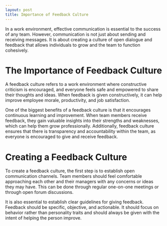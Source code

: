 ```yaml
---
layout: post
title: Importance of Feedback Culture
---
```


In a work environment, effective communication is essential to the success of any team. However, communication is not just about sending and receiving messages. It is about creating a culture of open dialogue and feedback that allows individuals to grow and the team to function cohesively.

# The Importance of Feedback Culture

A feedback culture refers to a work environment where constructive criticism is encouraged, and everyone feels safe and empowered to share their thoughts and ideas. When feedback is given constructively, it can help improve employee morale, productivity, and job satisfaction.

One of the biggest benefits of a feedback culture is that it encourages continuous learning and improvement. When team members receive feedback, they gain valuable insights into their strengths and weaknesses, which can help them grow professionally. Additionally, feedback culture ensures that there is transparency and accountability within the team, as everyone is encouraged to give and receive feedback.

# Creating a Feedback Culture

To create a feedback culture, the first step is to establish open communication channels. Team members should feel comfortable approaching each other and their managers with any concerns or ideas they may have. This can be done through regular one-on-one meetings or through open forum discussions.

It is also essential to establish clear guidelines for giving feedback. Feedback should be specific, objective, and actionable. It should focus on behavior rather than personality traits and should always be given with the intent of helping the person improve.